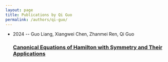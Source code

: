 ```yaml
---
layout: page
title: Publications by Qi Guo
permalink: /authors/qi-guo/
---
```


<ul class="post-list">
<li><span class='post-meta'>2024 -- Guo Liang, Xiangwei Chen, Zhanmei Ren, Qi Guo</span><h3><a class='post-link' href='../../canonical-equations-of-hamilton-with-symmetry-and-their-applications'>Canonical Equations of Hamilton with Symmetry and Their Applications</a></h3></li>

</ul>
